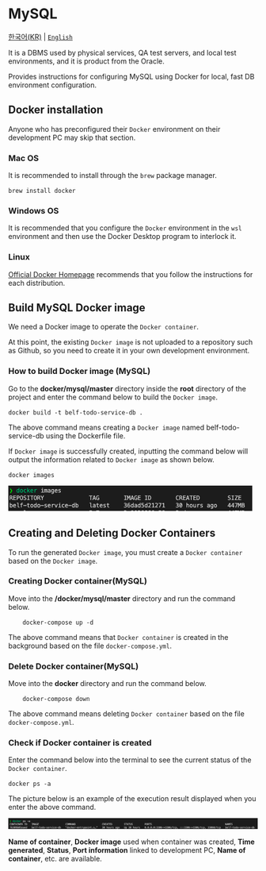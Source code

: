 # MySQL

[한국어(KR)](./README.md) | [`English`](./README.en-US.md)

It is a DBMS used by physical services, QA test servers, and local test environments, and it is product from the Oracle.

Provides instructions for configuring MySQL using Docker for local, fast DB environment configuration.

## Docker installation

Anyone who has preconfigured their `Docker` environment on their development PC may skip that section.

### Mac OS

It is recommended to install through the `brew` package manager.

```shell
brew install docker
```

### Windows OS

It is recommended that you configure the `Docker` environment in the `wsl` environment and then use the Docker Desktop program to interlock it.

### Linux

[Official Docker Homepage](https://docs.docker.com/engine/install/) recommends that you follow the instructions for each distribution.

## Build MySQL Docker image

We need a Docker image to operate the `Docker container`.

At this point, the existing `Docker image` is not uploaded to a repository such as Github, so you need to create it in your own development environment.

### How to build Docker image (MySQL)

Go to the **docker/mysql/master** directory inside the **root** directory of the project and enter the command below to build the `Docker image`.

```shell
docker build -t belf-todo-service-db .
```

The above command means creating a `Docker image` named belf-todo-service-db using the Dockerfile file.

If `Docker image` is successfully created, inputting the command below will output the information related to `Docker image` as shown below.

```shell
docker images
```

![Apperence that Belf's MySQL DB Docker image was created](docker-image-list.png)

## Creating and Deleting Docker Containers

To run the generated `Docker image`, you must create a `Docker container` based on the `Docker image`.

### Creating Docker container(MySQL)

Move into the **/docker/mysql/master** directory and run the command below.

```shell
    docker-compose up -d
```

The above command means that `Docker container` is created in the background based on the file `docker-compose.yml`.

### Delete Docker container(MySQL)

Move into the **docker** directory and run the command below.

```shell
    docker-compose down
```

The above command means deleting `Docker container` based on the file `docker-compose.yml`.

### Check if Docker container is created

Enter the command below into the terminal to see the current status of the `Docker container`.

```shell
docker ps -a
```

The picture below is an example of the execution result displayed when you enter the above command.

![docker container execution status example picture](docker-container-status.png)

**Name of container**, **Docker image** used when container was created, **Time generated**, **Status**, **Port information** linked to development PC, **Name of container**, etc. are available.